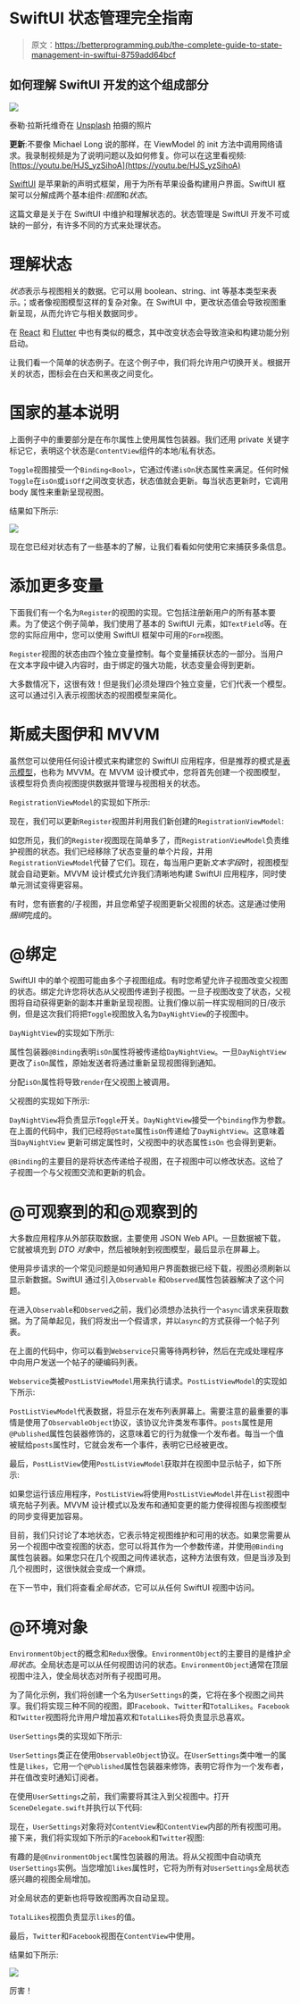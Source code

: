 # SwiftUI 状态管理完全指南

> 原文：<https://betterprogramming.pub/the-complete-guide-to-state-management-in-swiftui-8759add64bcf>

## 如何理解 SwiftUI 开发的这个组成部分

![](img/bb5cd20f3bff631e53a325fe66ef7aa1.png)

泰勒·拉斯托维奇在 [Unsplash](https://unsplash.com/s/photos/iphone-x?utm_source=unsplash&utm_medium=referral&utm_content=creditCopyText) 拍摄的照片

**更新**:不要像 Michael Long 说的那样，在 ViewModel 的 init 方法中调用网络请求。我录制视频是为了说明问题以及如何修复。你可以在这里看视频:[https://youtu.be/HJS_yzSihoA](https://youtu.be/HJS_yzSihoA)

[SwiftUI](https://developer.apple.com/xcode/swiftui/) 是苹果新的声明式框架，用于为所有苹果设备构建用户界面。SwiftUI 框架可以分解成两个基本组件:*视图*和*状态*。

这篇文章是关于在 SwiftUI 中维护和理解状态的。状态管理是 SwiftUI 开发不可或缺的一部分，有许多不同的方式来处理状态。

# 理解状态

*状态*表示与视图相关的数据。它可以用 boolean、string、int 等基本类型来表示。；或者像视图模型这样的复杂对象。在 SwiftUI 中，更改状态值会导致视图重新呈现，从而允许它与相关数据同步。

在 [React](https://reactjs.org/) 和 [Flutter](https://flutter.dev/) 中也有类似的概念，其中改变状态会导致渲染和构建功能分别启动。

让我们看一个简单的状态例子。在这个例子中，我们将允许用户切换开关。根据开关的状态，图标会在白天和黑夜之间变化。

# 国家的基本说明

上面例子中的重要部分是在布尔属性上使用属性包装器。我们还用 private 关键字标记它，表明这个状态是`ContentView`组件的本地/私有状态。

`Toggle`视图接受一个`Binding<Bool>`，它通过传递`isOn`状态属性来满足。任何时候`Toggle`在`isOn`或`isOff`之间改变状态，状态值就会更新。每当状态更新时，它调用 body 属性来重新呈现视图。

结果如下所示:

![](img/976a1991ce18d02ef7a02a67ceb2940a.png)

现在您已经对状态有了一些基本的了解，让我们看看如何使用它来捕获多条信息。

# 添加更多变量

下面我们有一个名为`Register`的视图的实现。它包括注册新用户的所有基本要素。为了使这个例子简单，我们使用了基本的 SwiftUI 元素，如`TextField`等。在您的实际应用中，您可以使用 SwiftUI 框架中可用的`Form`视图。

`Register`视图的状态由四个独立变量控制。每个变量捕获状态的一部分。当用户在文本字段中键入内容时，由于绑定的强大功能，状态变量会得到更新。

大多数情况下，这很有效！但是我们必须处理四个独立变量，它们代表一个模型。这可以通过引入表示视图状态的视图模型来简化。

# 斯威夫图伊和 MVVM

虽然您可以使用任何设计模式来构建您的 SwiftUI 应用程序，但是推荐的模式是[表示模型](https://martinfowler.com/eaaDev/PresentationModel.html)，也称为 MVVM。在 MVVM 设计模式中，您将首先创建一个视图模型，该模型将负责向视图提供数据并管理与视图相关的状态。

`RegistrationViewModel`的实现如下所示:

现在，我们可以更新`Register`视图并利用我们新创建的`RegistrationViewModel`:

如您所见，我们的`Register`视图现在简单多了，而`RegistrationViewModel`负责维护视图的状态。我们已经移除了状态变量的单个片段，并用`RegistrationViewModel`代替了它们。现在，每当用户更新*文本字段*时，视图模型就会自动更新。MVVM 设计模式允许我们清晰地构建 SwiftUI 应用程序，同时使单元测试变得更容易。

有时，您有嵌套的/子视图，并且您希望子视图更新父视图的状态。这是通过使用*捆绑*完成的。

# @绑定

SwiftUI 中的单个视图可能由多个子视图组成。有时您希望允许子视图改变父视图的状态。绑定允许您将状态从父视图传递到子视图。一旦子视图改变了状态，父视图将自动获得更新的副本并重新呈现视图。让我们像以前一样实现相同的日/夜示例，但是这次我们将把`Toggle`视图放入名为`DayNightView`的子视图中。

`DayNightView`的实现如下所示:

属性包装器`@Binding`表明`isOn`属性将被传递给`DayNightView`。一旦`DayNightView`更改了`isOn`属性，原始发送者将通过重新呈现视图得到通知。

分配`isOn`属性将导致`render`在父视图上被调用。

父视图的实现如下所示:

`DayNightView`将负责显示`Toggle`开关。`DayNightView`接受一个`binding`作为参数。在上面的代码中，我们已经将`@State`属性`isOn`传递给了`DayNightView`。这意味着当`DayNightView` 更新可绑定属性时，父视图中的状态属性`isOn` 也会得到更新。

`@Binding`的主要目的是将状态传递给子视图，在子视图中可以修改状态。这给了子视图一个与父视图交流和更新的机会。

# @可观察到的和@观察到的

大多数应用程序从外部获取数据，主要使用 JSON Web API。一旦数据被下载，它就被填充到 *DTO 对象*中，然后被映射到视图模型，最后显示在屏幕上。

使用异步请求的一个常见问题是如何通知用户界面数据已经下载，视图必须刷新以显示新数据。SwiftUI 通过引入`Observable` 和`Observed`属性包装器解决了这个问题。

在进入`Observable`和`Observed`之前，我们必须想办法执行一个`async`请求来获取数据。为了简单起见，我们将发出一个假请求，并以`async`的方式获得一个帖子列表。

在上面的代码中，你可以看到`Webservice`只需等待两秒钟，然后在完成处理程序中向用户发送一个帖子的硬编码列表。

`Webservice`类被`PostListViewModel`用来执行请求。`PostListViewModel`的实现如下所示:

`PostListViewModel`代表数据，将显示在发布列表屏幕上。需要注意的最重要的事情是使用了`ObservableObject`协议，该协议允许类发布事件。`posts`属性是用`@Published`属性包装器修饰的，这意味着它的行为就像一个发布者。每当一个值被赋给`posts`属性时，它就会发布一个事件，表明它已经被更改。

最后，`PostListView`使用`PostListViewModel`获取并在视图中显示帖子，如下所示:

如果您运行该应用程序，`PostListView`将使用`PostListViewModel`并在`List`视图中填充帖子列表。MVVM 设计模式以及发布和通知变更的能力使得视图与视图模型的同步变得更加容易。

目前，我们只讨论了本地状态，它表示特定视图维护和可用的状态。如果您需要从另一个视图中改变视图的状态，您可以将其作为一个参数传递，并使用`@Binding`属性包装器。如果您只在几个视图之间传递状态，这种方法很有效，但是当涉及到几个视图时，这很快就会变成一个麻烦。

在下一节中，我们将查看*全局状态*，它可以从任何 SwiftUI 视图中访问。

# @环境对象

`EnvironmentObject`的概念和`Redux`很像。`EnvironmentObject`的主要目的是维护*全局状态*。全局状态是可以从任何视图访问的状态。`EnvironmentObject`通常在顶层视图中注入，使全局状态对所有子视图可用。

为了简化示例，我们将创建一个名为`UserSettings`的类，它将在多个视图之间共享。我们将实现三种不同的视图，即`Facebook`、`Twitter`和`TotalLikes`。`Facebook`和`Twitter`视图将允许用户增加喜欢和`TotalLikes`将负责显示总喜欢。

`UserSettings`类的实现如下所示:

`UserSettings`类正在使用`ObservableObject`协议。在`UserSettings`类中唯一的属性是`likes`，它用一个`@Published`属性包装器来修饰，表明它将作为一个发布者，并在值改变时通知订阅者。

在使用`UserSettings`之前，我们需要将其注入到父视图中。打开`SceneDelegate.swift`并执行以下代码:

现在，`UserSettings`对象将对`ContentView`和`ContentView`内部的所有视图可用。接下来，我们将实现如下所示的`Facebook`和`Twitter`视图:

有趣的是`@EnvironmentObject`属性包装器的用法。将从父视图中自动填充`UserSettings`实例。当您增加`likes`属性时，它将为所有对`UserSettings`全局状态感兴趣的视图全局增加。

对全局状态的更新也将导致视图再次自动呈现。

`TotalLikes`视图负责显示`likes`的值。

最后，`Twitter`和`Facebook`视图在`ContentView`中使用。

结果如下所示:

![](img/9c5a7013dc3c8017cbca9a717ba3dcbb.png)

厉害！